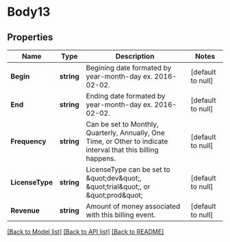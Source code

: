 # Body13

## Properties
Name | Type | Description | Notes
------------ | ------------- | ------------- | -------------
**Begin** | **string** | Begining date formated by year-month-day ex. 2016-02-02. | [default to null]
**End** | **string** | Ending date formated by year-month-day ex. 2016-02-02. | [default to null]
**Frequency** | **string** | Can be set to Monthly, Quarterly, Annually, One Time, or Other to indicate interval that this billing happens. | [default to null]
**LicenseType** | **string** | LicenseType can be set to \&quot;dev\&quot;, \&quot;trial\&quot;, or \&quot;prod\&quot; | [default to null]
**Revenue** | **string** | Amount of money associated with this billing event. | [default to null]

[[Back to Model list]](../README.md#documentation-for-models) [[Back to API list]](../README.md#documentation-for-api-endpoints) [[Back to README]](../README.md)


